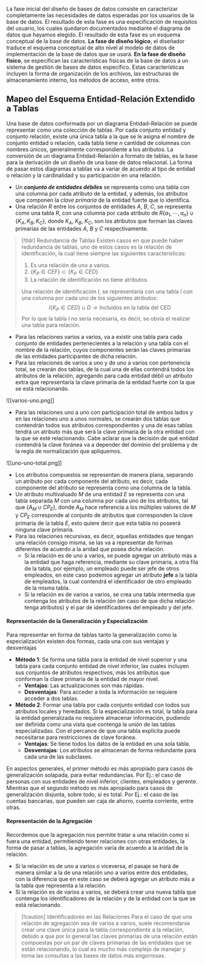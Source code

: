 
La fase inicial del diseño de bases de datos consiste en caracterizar completamente las necesidades de datos esperadas por los usuarios de la base de datos. El resultado de esta fase es una especificación de requisitos del usuario, los cuales quedaron documentados mediante el diagrama de datos que hayamos elegido. El resultado de esta fase es un esquema conceptual de la base de datos.
**La fase de diseño lógico**, el diseñador traduce el esquema conceptual de alto nivel al modelo de datos de implementación de la base de datos que se usará.
**En la fase de diseño físico**, se especifican las características físicas de la base de datos a un sistema de gestión de bases de datos específico. Estas características incluyen la forma de organización de los archivos, las estructuras de almacenamiento interno, los métodos de acceso, entre otros.

## Mapeo del Esquema Entidad-Relación Extendido a Tablas

Una base de datos conformada por un diagrama Entidad-Relación se puede representar como una colección de tablas. Por cada conjunto entidad y conjunto relación, existe una única tabla a la que se le asigna el nombre de conjunto entidad o relación, cada tabla tiene $n$ cantidad de columnas con nombres únicos, generalmente correspondiente a los atributos.
La conversión de un diagrama Entidad-Relación a formato de tablas, es la base para la derivación de un diseño de una base de datos relacional.
La forma de pasar estos diagramas a tablas va a variar de acuerdo al tipo de entidad o relación y la cardinalidad y su participación en una relación.

- Un ***conjunto de entidades débiles*** se representa como una tabla con una columna por cada atributo de la entidad, y además, los atributos que componen la *clave primaria* de la entidad fuerte que lo identifica.
- Una relación $R$ entre los conjuntos de entidades $A$, $B$, $C$, se representa como una tabla $R$, con una columna por cada atributo de $R \{a_1, \dotsm , a_n\} \cup \{K_A, K_B, K_C\}$, donde $K_A$, $K_B$, $K_C$, son los atributos que forman las claves primarias de las entidades $A$, $B$ y $C$ respectivamente.

>[!tldr] Redundancia de Tablas
>Existen casos en que puede haber redundancia de tablas, uno de estos casos es la relación de identificación, la cual tiene siempre las siguientes características:
>1. Es una relación de uno a varios.
>2. $\{K_P \in CEF\} \subset \{K_P \in CED\}$
>3. La relación de identificación no tiene atributos.
>
>Una relación de identificación $I$, se representaría con una tabla $I$ con una columna por cada uno de los siguientes atributos:
>$$
>I \{K_P \in CED\} \cup D \rightarrow \text{Incluidos en la tabla del CED}
>$$
>Por lo que la tabla $I$ no sería necesaria, es decir, se obvia el realizar una tabla para relación.

- Para las relaciones varios a varios, va a existir una tabla para cada conjunto de entidades pertenecientes a la relación y una tabla con el nombre de la relación, cuyos componentes serán las claves primarias de las entidades participantes de dicha relación.
- Para las relaciones de varios a uno y de uno a varios con pertenencia total, se crearán dos tablas, de la cual una de ellas contendrá todos los atributos de la relación, agregando para cada entidad débil un atributo extra que representaría la clave primaria de la entidad fuerte con la que se está relacionando. 

![[varios-uno.png]]

- Para las relaciones uno a uno con participación total de ambos lados y en las relaciones uno a unos normales, se crearán dos tablas que contendrán todos sus atributos correspondientes y una de esas tablas tendrá un atributo más que será la clave primaria de la otra entidad con la que se esté relacionando. Cabe aclarar que la decisión de qué entidad contendrá la clave foránea va a depender del dominio del problema y de la regla de normalización que apliquemos.

![[uno-uno-total.png]]

- Los atributos compuestos se representan de manera plana, separando un atributo por cada componente del atributo, es decir, cada componente del atributo se representa como una columna de la tabla.
- Un atributo multivaluado $M$ de una entidad $E$ se representa con una tabla separada $M$ con una columna por cada uno de los atributos, tal que $\{A_M \cup CP_E\}$, donde $A_M$ hace referencia a los múltiples valores de $M$ y $CP_E$ corresponde al conjunto de atributos que corresponden la clave primaria de la tabla $E$, esto quiere decir que esta tabla no poseerá ninguna clave primaria.
- Para las relaciones recursivas, es decir, aquellas entidades que tengan una relación consigo misma, se las va a representar de formas diferentes de acuerdo a la aridad que posea dicha relación.
	- Si la relación es de uno a varios, se puede agregar un atributo más a la entidad que haga referencia, mediante su clave primaria, a otra fila de la tabla, por ejemplo, un empleado puede ser jefe de otros empleados, en este caso podemos agregar un atributo **jefe** a la tabla de empleados, la cual contendrá el identificador de otro empleado de la misma tabla.
	- Si la relación es de varios a varios, se crea una tabla intermedia que contenga los atributos de la relación (en caso de que dicha relación tenga atributos) y el par de identificadores del empleado y del jefe.

#### Representación de la Generalización y Especialización

Para representar en forma de tablas tanto la generalización como la especialización existen dos formas, cada una con sus ventajas y desventajas

- **Método 1**: Se forma una tabla para la entidad de nivel superior y una tabla para cada conjunto entidad de nivel inferior, las cuales incluyen sus conjuntos de atributos respectivos, más los atributos que conforman la clave primaria de la entidad de mayor nivel.
	- **Ventajas**: Las actualizaciones son más rápidas.
	- **Desventajas**: Para acceder a toda la información se requiere acceder a dos tablas.
- **Método 2**: Formar una tabla por cada conjunto entidad con todos sus atributos locales y heredados. Si la especialización es total, la tabla para la entidad generalizada no requiere almacenar información, pudiendo ser definida como una vista que contenga la unión de las tablas especializadas. Con el percance de que una tabla explícita puede necesitarse para restricciones de clave foránea.
	- **Ventajas**: Se tiene todos los datos de la entidad en una sola tabla.
	- **Desventajas**: Los atributos se almacenan de forma redundante para cada una de las subclases.

En aspectos generales, el primer método es más apropiado para casos de generalización solapada, para evitar redundancias. Por Ej.: el caso de personas con sus entidades de nivel inferior, clientes, empleados y gerente. Mientras que el segundo método es más apropiado para casos de generalización disjunta, sobre todo, si es total. Por Ej.: el caso de las cuentas bancarias, que pueden ser caja de ahorro, cuenta corriente, entre otras.

#### Representación de la Agregación

Recordemos que la agregación nos permite tratar a una relación como si fuera una entidad, permitiendo tener relaciones con otras entidades, la forma de pasar a tablas, la agregación varía de acuerdo a la aridad de la relación.

- Si la relación es de uno a varios o viceversa, el pasaje se hará de manera similar a la de una relación uno a varios entre dos entidades, con la diferencia que en este caso se deberá agregar un atributo más a la tabla que representa a la relación.
- Si la relación es de varios a varios, se deberá crear una nueva tabla que contenga los identificadores de la relación y de la entidad con la que se está relacionando.

>[!caution] Identificadores en las Relaciones
>Para el caso de que una relación de agregación sea de varios a varios, suele recomendarse crear una clave única para la tabla correspondiente a la relación, debido a que por lo general las claves primarias de una relación están compuestas por un par de claves primarias de las entidades que se están relacionando, lo cual es mucho más complejo de manejar y torna las consultas a las bases de datos más engorrosas.

